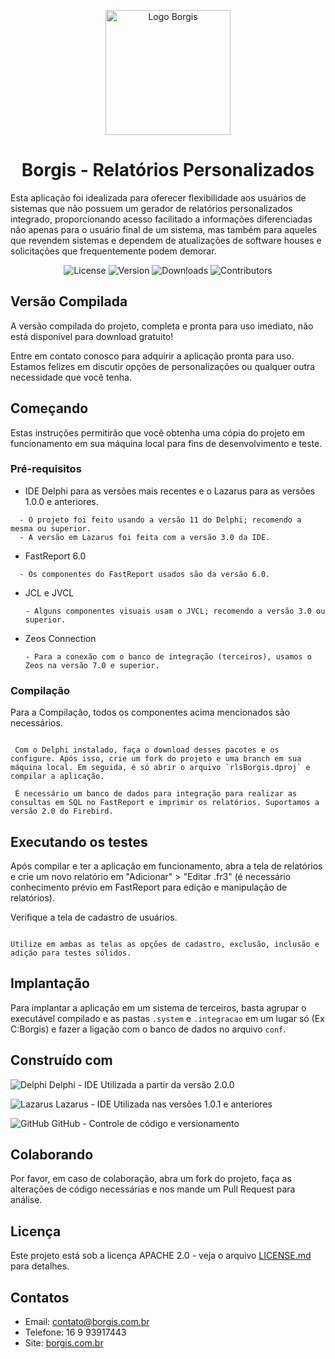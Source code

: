 <!-- Logo -->
<p align="center">
  <img src="https://borgis.com.br/assets/imgs/logo-borgis.svg" alt="Logo Borgis" height="200" width="200">
</p>

<!-- Título -->
<h1 align="center">Borgis - Relatórios Personalizados</h1>

Esta aplicação foi idealizada para oferecer flexibilidade aos usuários de sistemas que não possuem um gerador de relatórios personalizados integrado, proporcionando acesso facilitado a informações diferenciadas não apenas para o usuário final de um sistema, mas também para aqueles que revendem sistemas e dependem de atualizações de software houses e solicitações que frequentemente podem demorar.

<div align="center">
  <!-- License -->
  <img src="https://img.shields.io/github/license/devborgis/relatorios-personalizados" alt="License">
  <!-- Version -->
  <img src="https://img.shields.io/github/v/release/devborgis/relatorios-personalizados?label=Version" alt="Version">
  <!-- Downloads -->
  <img src="https://img.shields.io/github/downloads/devborgis/relatorios-personalizados/total?label=Downloads" alt="Downloads">
  <!-- Contributors -->
  <img src="https://img.shields.io/github/contributors/devborgis/relatorios-personalizados?label=Contributors" alt="Contributors">
</div>

## Versão Compilada

A versão compilada do projeto, completa e pronta para uso imediato, não está disponível para download gratuito!

Entre em contato conosco para adquirir a aplicação pronta para uso. Estamos felizes em discutir opções de personalizações ou qualquer outra necessidade que você tenha.

## Começando

Estas instruções permitirão que você obtenha uma cópia do projeto em funcionamento em sua máquina local para fins de desenvolvimento e teste.

### Pré-requisitos

- IDE Delphi para as versões mais recentes e o Lazarus para as versões 1.0.0 e anteriores.
```
  - O projeto foi feito usando a versão 11 do Delphi; recomendo a mesma ou superior.
  - A versão em Lazarus foi feita com a versão 3.0 da IDE.
```

- FastReport 6.0
```
  - Os componentes do FastReport usados são da versão 6.0.
```

- JCL e JVCL
  ```
  - Alguns componentes visuais usam o JVCL; recomendo a versão 3.0 ou superior.
  ```

- Zeos Connection
  ```
  - Para a conexão com o banco de integração (terceiros), usamos o Zeos na versão 7.0 e superior.
  ```

### Compilação

Para a Compilação, todos os componentes acima mencionados são necessários.
```

 Com o Delphi instalado, faça o download desses pacotes e os configure. Após isso, crie um fork do projeto e uma branch em sua máquina local. Em seguida, é só abrir o arquivo `rlsBorgis.dproj` e compilar a aplicação.

 É necessário um banco de dados para integração para realizar as consultas em SQL no FastReport e imprimir os relatórios. Suportamos a versão 2.0 do Firebird.
```

## Executando os testes

Após compilar e ter a aplicação em funcionamento, abra a tela de relatórios e crie um novo relatório em "Adicionar" > "Editar .fr3" (é necessário conhecimento prévio em FastReport para edição e manipulação de relatórios).

Verifique a tela de cadastro de usuários.
```

Utilize em ambas as telas as opções de cadastro, exclusão, inclusão e adição para testes sólidos.
```

## Implantação

Para implantar a aplicação em um sistema de terceiros, basta agrupar o executável compilado e as pastas `.system` e `.integracao` em um lugar só (Ex C:Borgis) e fazer a ligação com o banco de dados no arquivo `conf`.

## Construído com

<p align="left">
  <img src="https://img.shields.io/badge/Delphi-E62431.svg?style=for-the-badge&logo=Delphi&logoColor=white" alt="Delphi" /> Delphi - IDE Utilizada a partir da versão 2.0.0
</p>
<p align="left">
  <img src="https://img.shields.io/badge/Lazarus-000000.svg?style=for-the-badge&logo=Lazarus&logoColor=white" alt="Lazarus" /> Lazarus - IDE Utilizada nas versões 1.0.1 e anteriores
</p>
<p align="left">
  <img src="https://img.shields.io/badge/GitHub-181717.svg?style=for-the-badge&logo=GitHub&logoColor=white" alt="GitHub" /> GitHub - Controle de código e versionamento
</p>

## Colaborando

Por favor, em caso de colaboração, abra um fork do projeto, faça as alterações de código necessárias e nos mande um Pull Request para análise.

## Licença

Este projeto está sob a licença APACHE 2.0 - veja o arquivo [LICENSE.md](https://github.com/devborgis/relatorios-personlizados/license.md) para detalhes.

## Contatos

- Email: contato@borgis.com.br
- Telefone: 16 9 93917443
- Site: [borgis.com.br](https://borgis.com.br)
